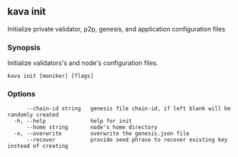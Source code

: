 <!--
title: init
-->
## kava init

Initialize private validator, p2p, genesis, and application configuration files

### Synopsis

Initialize validators's and node's configuration files.

```
kava init [moniker] [flags]
```

### Options

```
      --chain-id string   genesis file chain-id, if left blank will be randomly created
  -h, --help              help for init
      --home string       node's home directory
  -o, --overwrite         overwrite the genesis.json file
      --recover           provide seed phrase to recover existing key instead of creating
```

